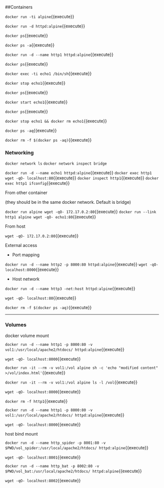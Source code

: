 ##Containers

`docker run -ti alpine`{{execute}}

`docker run -d httpd:alpine`{{execute}}

`docker ps`{{execute}}

`docker ps -a`{{execute}}

`docker run -d --name http1 httpd:alpine`{{execute}}

`docker ps`{{execute}}

`docker exec -ti echo1 /bin/sh`{{execute}}

`docker stop echo1`{{execute}}

`docker ps`{{execute}}

`docker start echo1`{{execute}}

`docker ps`{{execute}}

`docker stop echo1 && docker rm echo1`{{execute}}

`docker ps -aq`{{execute}}

`docker rm -f $(docker ps -aq)`{{execute}}

### Networking

`docker network ls`
`docker network inspect bridge`

`docker run -d --name echo1 httpd:alpine`{{execute}}
`docker exec http1 wget -qO- localhost:80`{{execute}}
`docker inspect http1`{{execute}}
`docker exec http1 ifconfig`{{execute}}

From other container

(they should be in the same docker network. Default is bridge)

`docker run alpine wget -qO- 172.17.0.2:80`{{execute}}
`docker run --link http1 alpine wget -qO- echo1:80`{{execute}}

From host

`wget -qO- 172.17.0.2:80`{{execute}}


External access

- Port mapping

`docker run -d --name http2 -p 8000:80 httpd:alpine`{{execute}}
`wget -qO- localhost:8000`{{execute}}

- Host network

`docker run -d --name http3 -net:host httpd:alpine`{{execute}}

`wget -qO- localhost:80`{{execute}}

`docker rm -f $(docker ps -aq)`{{execute}}

-------------------------

### Volumes

docker volume mount

`docker run -d --name http1 -p 8000:80 -v vol1:/usr/local/apache2/htdocs/ httpd:alpine`{{execute}}

`wget -qO- localhost:8000`{{execute}}

`docker run -it --rm -v vol1:/vol alpine sh -c 'echo "modified content" >/vol/index.html'`{{execute}}

`docker run -it --rm -v vol1:/vol alpine ls -l /vol`{{execute}}

`wget -qO- localhost:8000`{{execute}}

`docker rm -f http1`{{execute}}

`docker run -d --name http1 -p 8000:80 -v vol1:/usr/local/apache2/htdocs/ httpd:alpine`{{execute}}

`wget -qO- localhost:8000`{{execute}}

host bind mount

`docker run -d --name http_spider -p 8001:80 -v $PWD/vol_spider:/usr/local/apache2/htdocs/ httpd:alpine`{{execute}}

`wget -qO- localhost:8001`{{execute}}

`docker run -d --name http_bat -p 8002:80 -v $PWD/vol_bat:/usr/local/apache2/htdocs/ httpd:alpine`{{execute}}

`wget -qO- localhost:8002`{{execute}}
